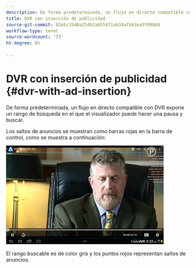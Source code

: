```yaml
---
description: De forma predeterminada, un flujo en directo compatible con DVR expone un rango de búsqueda en el que el visualizador puede hacer una pausa y buscar.
title: DVR con inserción de publicidad
source-git-commit: 02ebc3548a254b2a6554f1ab34afbb3ea5f09bb8
workflow-type: tm+mt
source-wordcount: '73'
ht-degree: 0%

---
```


# DVR con inserción de publicidad {#dvr-with-ad-insertion}

De forma predeterminada, un flujo en directo compatible con DVR expone un rango de búsqueda en el que el visualizador puede hacer una pausa y buscar.

Los saltos de anuncios se muestran como barras rojas en la barra de control, como se muestra a continuación:

<!--<a id="fig_720DD22D2318485EAB4BEA55C30D5ECF"></a>-->

![](assets/dvr-with-ads.jpg)

El rango buscable es de color gris y los puntos rojos representan saltos de anuncios.
